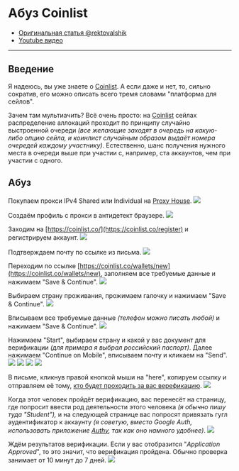 # Абуз Coinlist
- [Оригинальная статья @rektovalshik](https://telegra.ph/Metodichka-po-multiakkingu-11-12)
- [Youtube видео](https://youtu.be/JPMaosjO18M)
---

## Введение
Я надеюсь, вы уже знаете о [Coinlist](https://coinlist.co/). А если даже и нет, то, сильно сократив, его можно описать всего тремя словами "платформа для сейлов". 

Зачем там мультиачить? Всё очень просто: на [Coinlist](https://coinlist.co/) сейлах распределение аллокаций проходит по принципу случайно выстроенной очереди _(все желающие заходят в очередь на какую-либо опцию сейла, и коинлист случайным образом выдаёт номера очередей каждому участнику)_. Естественно, шанс получения нужного места в очереди выше при участии с, например, ста аккаунтов, чем при участии с одного.  

## Абуз
Покупаем прокси IPv4 Shared или Individual на [Proxy House](https://www.proxy.house/).
![](https://telegra.ph/file/4f2c1a3ad60df1a413e03.png)  

Создаём профиль с прокси в антидетект браузере.
![](https://telegra.ph/file/dad7c40c3f481cd3a206c.png)  

Заходим на [https://coinlist.co/](https://coinlist.co/register) и регистрируем аккаунт.
![](https://telegra.ph/file/6cf169f051ba190f8940b.png)  

Подтверждаем почту по ссылке из письма.
![](https://telegra.ph/file/fa3d1ab11b0021fd16201.png)  

Переходим по ссылке [https://coinlist.co/wallets/new](https://coinlist.co/wallets/new), заполняем все требуемые данные и нажимаем "Save & Continue".
![](https://telegra.ph/file/1823c5daecae7830a0e60.png)  

Выбираем страну проживания, прожимаем галочку и нажимаем "Save & Continue".
![](https://telegra.ph/file/f933698ffafdd37877625.png)  

Вписываем все требуемые данные _(телефон можно писать любой)_ и нажимаем "Save & Continue".
![](https://telegra.ph/file/3ba4ff017e2d51459b22c.png)  

Нажимаем "Start", выбираем страну и какой у вас документ для верификации _(для примера я выбрал российский паспорт)_. Далее нажимаем "Continue on Mobile", вписываем почту и кликаем на "Send".
![](https://telegra.ph/file/f62f16371e2eabfee9ae7.png)
![](https://telegra.ph/file/3dd41b9adadf5de60a835.png)
![](https://telegra.ph/file/1691b8eab91d19e841ddb.png)
![](https://telegra.ph/file/b8e79d36444f3b4b8fdbe.png)

В письме, кликнув правой кнопкой мыши на "here", копируем ссылку и отправляем её тому, [кто будет проходить за вас верефикацию](KYC%20by%20link.md).
![](https://telegra.ph/file/35c25f4ec1c5872b03a15.png)

Когда этот человек пройдёт верификацию, вас перенесёт на страницу, где попросит ввести род деятельности этого человека _(я обычно пишу туда "Student"),_ и на следующей странице вас попросят привязать гугл аудентификатор к аккаунту _(я советую, вместо Google Auth, использовать приложение_ [_Authy_](https://authy.com/)_, так как оно намного удобнее)_.
![](https://telegra.ph/file/32eef0a4d9849a9bd563e.png)  

Ждём результатов верификации. Если у вас отобразится "*Application Approved*", то это значит, что верификация пройдена. Обычно проверка занимает от 10 минут до 7 дней.
![](https://telegra.ph/file/167d4d559ec5aaef55b25.png)

